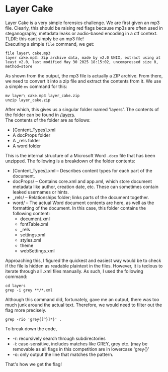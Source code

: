 # Layer Cake

Layer Cake is a very simple forensics challenge. We are first given an mp3 file. Clearly, this should be raising red flags because mp3s are often used in steganography, metadata leaks or audio-based encoding in a ctf context. TLDR: this cant simply be an mp3 file!  
Executing a simple `file` command, we get:
```
file layer\ cake.mp3         
layer cake.mp3: Zip archive data, made by v2.0 UNIX, extract using at least v2.0, last modified May 30 2025 18:15:02, uncompressed size 0, method=store
```
As shown from the output, the mp3 file is actually a ZIP archive. From there, we need to convert it into a zip file and extract the contents from it.
We use a simple `mv` command for this:
```
mv layer\ cake.mp3 layer_cake.zip
unzip layer_cake.zip
```
After which, this gives us a singular folder named 'layers'. The contents of the folder can be found in [/layers](./layers).  
The contents of the folder are as follows:
- [Content_Types].xml
- A docProps folder
- A _rels folder
- A word folder

This is the internal structure of a Microsoft Word `.docx` file that has been unzipped. The following is a breakdown of the folder contents:
- [Content_Types].xml – Describes content types for each part of the document.
- docProps/ – Contains core.xml and app.xml, which store document metadata like author, creation date, etc. These can sometimes contain leaked usernames or hints.
- _rels/ – Relationships folder; links parts of the document together.
- word/ – The actual Word document contents are here, as well as the formatting of the document. In this case, this folder contains the following content:
  - document.xml
  - fontTable.xml
  - _rels
  - settings.xml
  - styles.xml
  - theme
  - webSettings.xml

Approaching this, I figured the quickest and easiest way would be to check if the file is hidden as readable plaintext in the files. However, it is tedious to iterate through all .xml files manually. As such, I used the following command: 
```
cd layers
grep -i grey **/*.xml
```

Although this command did, fortunately, gave me an output, there was too much junk around the actual text. Therefore, we would need to filter out the flag more precisely.
```
grep -rio 'grey{[^}]*}' .
```
To break down the code,
- -r: recursively search through subdirectories
- -i: case-sensitive, includes matches like GREY, grey etc. (may be removable as all flags in this competition are in lowercase 'grey{}'
- -o: only output the line that matches the pattern. 

That's how we get the flag!
